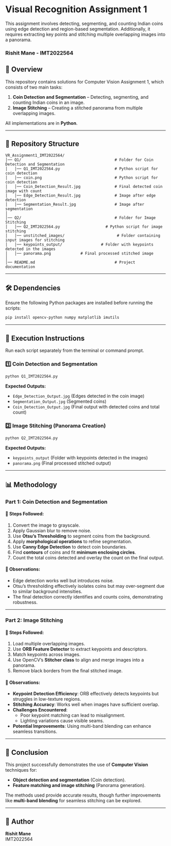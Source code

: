 #  Visual Recognition Assignment 1  
This assignment involves detecting, segmenting, and counting Indian coins using edge detection and region-based segmentation. Additionally, it requires extracting key points and stitching multiple overlapping images into a panorama.


### Rishit Mane - IMT2022564  

## 📌 Overview  
This repository contains solutions for Computer Vision Assignment 1, which consists of two main tasks:  
1. **Coin Detection and Segmentation** – Detecting, segmenting, and counting Indian coins in an image.  
2. **Image Stitching** – Creating a stitched panorama from multiple overlapping images.  

All implementations are in **Python**.  

---

## 📂 Repository Structure  

```
VR_Assignment1_IMT2022564/
│── Q1/                                         # Folder for Coin Detection and Segmentation
│   │── Q1_IMT2022564.py                        # Python script for coin detection
│   │── coin.png                                # Python script for coin detection
│   │── Coin_Detection_Result.jpg               # Final detected coin image with count
│   │── Edge_Detection_Result.jpg               # Image after edge detection
│   │── Segmentation_Result.jpg                 # Image after segmentation
│
│── Q2/                                         # Folder for Image Stitching
│   │── Q2_IMT2022564.py                    # Python script for image stitching
│   │── unstitched_images/                       # Folder containing input images for stitching
│   │── keypoints_output/                 # Folder with keypoints detected in the images
│   │── panorama.png             # Final processed stitched image
│
│── README.md                                   # Project documentation

```

---

## 🛠️ Dependencies  
Ensure the following Python packages are installed before running the scripts:  

```bash
pip install opencv-python numpy matplotlib imutils
```

---

## 🔧 Execution Instructions  
Run each script separately from the terminal or command prompt.  

### **1️⃣ Coin Detection and Segmentation**  
```bash
python Q1_IMT2022564.py
```
**Expected Outputs:**  
- `Edge_Detection_Output.jpg` (Edges detected in the coin image)  
- `Segmentation_Output.jpg` (Segmented coins)  
- `Coin_Detection_Output.jpg` (Final output with detected coins and total count)  

### **2️⃣ Image Stitching (Panorama Creation)**  
```bash
python Q2_IMT2022564.py
```
**Expected Outputs:**  
- `keypoints_output` (Folder with keypoints detected in the images)  
- `panorama.png` (Final processed stitched output)  

---

## 📊 Methodology  

### **Part 1: Coin Detection and Segmentation**  
#### 🔹 **Steps Followed:**  
1. Convert the image to grayscale.  
2. Apply Gaussian blur to remove noise.  
3. Use **Otsu’s Thresholding** to segment coins from the background.  
4. Apply **morphological operations** to refine segmentation.  
5. Use **Canny Edge Detection** to detect coin boundaries.  
6. Find **contours** of coins and fit **minimum enclosing circles**.  
7. Count the total coins detected and overlay the count on the final output.  

#### 📌 **Observations:**  
- Edge detection works well but introduces noise.  
- Otsu’s thresholding effectively isolates coins but may over-segment due to similar background intensities.  
- The final detection correctly identifies and counts coins, demonstrating robustness.  

---

### **Part 2: Image Stitching**  
#### 🔹 **Steps Followed:**  
1. Load multiple overlapping images.  
2. Use **ORB Feature Detector** to extract keypoints and descriptors.  
3. Match keypoints across images.  
4. Use OpenCV’s **Stitcher class** to align and merge images into a panorama.  
5. Remove black borders from the final stitched image.  

#### 📌 **Observations:**  
- **Keypoint Detection Efficiency**: ORB effectively detects keypoints but struggles in low-texture regions.  
- **Stitching Accuracy**: Works well when images have sufficient overlap.  
- **Challenges Encountered**:  
  - Poor keypoint matching can lead to misalignment.  
  - Lighting variations cause visible seams.  
- **Potential Improvements**: Using multi-band blending can enhance seamless transitions.  

---


## 🎯 Conclusion  
This project successfully demonstrates the use of **Computer Vision** techniques for:  
- **Object detection and segmentation** (Coin detection).  
- **Feature matching and image stitching** (Panorama generation).  

The methods used provide accurate results, though further improvements like **multi-band blending** for seamless stitching can be explored.  

---

## 📝 Author  
**Rishit Mane**  
IMT2022564  
